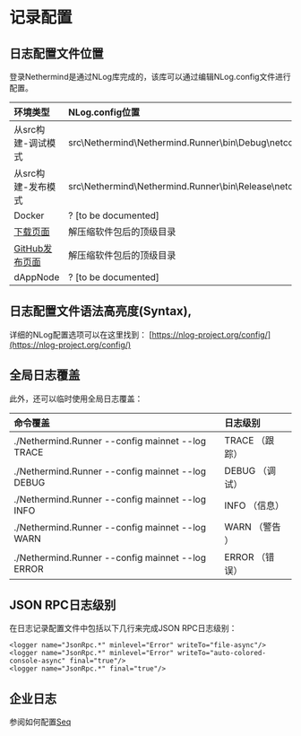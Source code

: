 # 记录配置

## 日志配置文件位置

登录Nethermind是通过NLog库完成的，该库可以通过编辑NLog.config文件进行配置。

| 环境类型 | NLog.config位置 |
| :--- | :--- |
| 从src构建-调试模式 | src\Nethermind\Nethermind.Runner\bin\Debug\netcoreapp3.1\NLog.config |
| 从src构建-发布模式 | src\Nethermind\Nethermind.Runner\bin\Release\netcoreapp3.1\NLog.config |
| Docker | ? \[to be documented\] |
| [下载页面](https://downloads.nethermind.io) | 解压缩软件包后的顶级目录 |
| [GitHub发布页面](https://github.com/NethermindEth/nethermind/releases) | 解压缩软件包后的顶级目录 |
| dAppNode | ? \[to be documented\] |

## 日志配置文件语法高亮度\(Syntax\),

详细的NLog配置选项可以在这里找到： [https://nlog-project.org/config/](https://nlog-project.org/config/)

## 全局日志覆盖

此外，还可以临时使用全局日志覆盖：

| 命令覆盖 | 日志级别 |
| :--- | :--- |
| ./Nethermind.Runner --config mainnet --log TRACE | TRACE （跟踪） |
| ./Nethermind.Runner --config mainnet --log DEBUG | DEBUG （调试） |
| ./Nethermind.Runner --config mainnet --log INFO | INFO （信息） |
| ./Nethermind.Runner --config mainnet --log WARN | WARN （警告 ） |
| ./Nethermind.Runner --config mainnet --log ERROR | ERROR （错误） |

## JSON RPC日志级别

在日志记录配置文件中包括以下几行来完成JSON RPC日志级别：

```text
<logger name="JsonRpc.*" minlevel="Error" writeTo="file-async"/>
<logger name="JsonRpc.*" minlevel="Error" writeTo="auto-colored-console-async" final="true"/>
<logger name="JsonRpc.*" final="true"/>
```

## 企业日志

参阅如何配置[Seq](https://docs.nethermind.io/nethermind/enterprise/seq)

